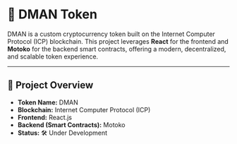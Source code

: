 # 💠 DMAN Token

DMAN is a custom cryptocurrency token built on the Internet Computer Protocol (ICP) blockchain. This project leverages **React** for the frontend and **Motoko** for the backend smart contracts, offering a modern, decentralized, and scalable token experience.

---

## 🚀 Project Overview

- **Token Name:** DMAN  
- **Blockchain:** Internet Computer Protocol (ICP)  
- **Frontend:** React.js  
- **Backend (Smart Contracts):** Motoko  
- **Status:** 🛠️ Under Development

